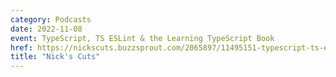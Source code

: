 ```yaml
---
category: Podcasts
date: 2022-11-08
event: TypeScript, TS ESLint & the Learning TypeScript Book
href: https://nickscuts.buzzsprout.com/2065897/11495151-typescript-ts-eslint-the-learning-typescript-book-with-josh-goldberg-open-source-developer
title: "Nick's Cuts"
---
```

